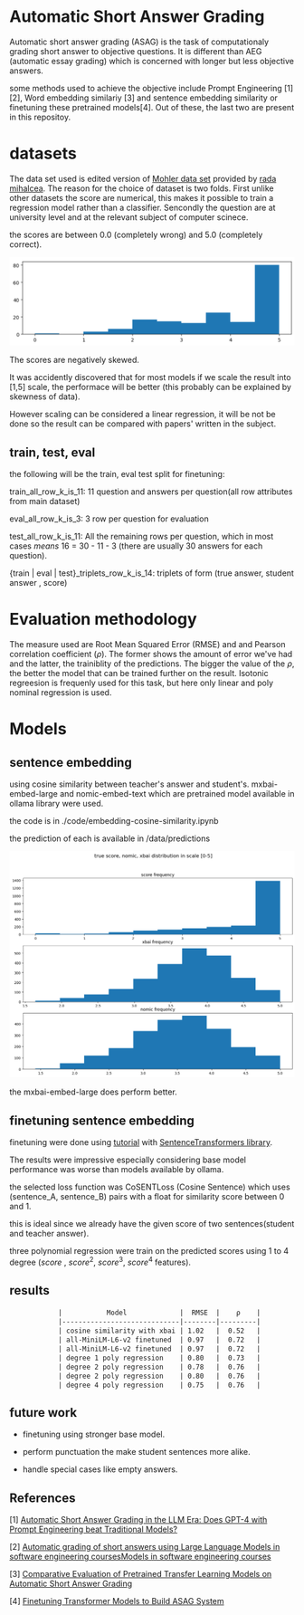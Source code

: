 #  Automatic Short Answer Grading

Automatic short answer grading (ASAG) is the task of computationaly grading short answer to objective questions. It is different than AEG (automatic
essay grading) which is concerned with longer but less objective answers.

some methods used to achieve the objective include Prompt Engineering \[1]\[2], Word embedding similariy \[3] and sentence embedding similarity or finetuning these pretrained models\[4]. Out of these, the last two are present in this repositoy. 

# datasets
The data set used is edited version of [Mohler data set](http://web.eecs.umich.edu/~mihalcea/downloads/ShortAnswerGrading_v1.0.tar.gz) provided by [rada mihalcea](http://web.eecs.umich.edu/~mihalcea/downloads/ShortAnswerGrading_v1.0.tar.gz). 
The reason for the choice of dataset is two folds. First unlike other datasets the score are numerical, this makes it possible to train a regression model rather than a classifier. Sencondly the question are at university level and at the relevant subject of computer scinece.

the scores are between 0.0 (completely wrong) and 5.0 (completely correct).
 
![score distribution](./images/score-distribution.png 'score distribution')

The scores are negatively skewed.

It was accidently discovered that for most models if we scale the result into \[1,5] scale, the performace will be better (this probably can be explained by skewness of data).

However scaling can be considered a linear regression, it will be not be done so the result can be compared with papers' written in the subject.

## train, test, eval

the following will be the train, eval test split for finetuning:

train_all_row_k_is_11: 11 question and answers per question(all row attributes from main dataset)

eval_all_row_k_is_3: 3 row per question for evaluation

test_all_row_k_is_11: All the remaining rows per question, which in most cases *means* 16 = 30 - 11 - 3 (there are usually 30 answers for each question).


{train | eval | test}_triplets_row_k_is_14:  triplets of form (true answer, student answer , score)


# Evaluation methodology
The measure used are Root Mean Squared Error (RMSE) and and Pearson correlation coefficient ($\rho$). The former shows the amount of error we've had and the latter, the trainiblity of the predictions. The bigger the value of the $\rho$, the better the model that can be trained further on the result. Isotonic regreesion is frequenly used for this task, but here only linear and poly nominal regression is used.

# Models

## sentence embedding 

using cosine similarity between teacher's answer and student's. 
mxbai-embed-large and nomic-embed-text which are pretrained model available in ollama library were used.

the code is in ./code/embedding-cosine-similarity.ipynb

the prediction of each is available in /data/predictions


![distribution](./images/distribution_of_score_nomic_xbai.png 'distribution of score given by teachers adn two ollama models')

the mxbai-embed-large does perform better.

## finetuning sentence embedding

finetuning were done using [tutorial](https://huggingface.co/blog/train-sentence-transformers#trainer) with [SentenceTransformers library](https://sbert.net/index.html).

The results were impressive especially considering base model performance was worse than models available by ollama.

the selected loss function was CoSENTLoss (Cosine Sentence) which uses (sentence_A, sentence_B) pairs with a float for similarity score between 0 and 1.

this is ideal since we already have the given score of two sentences(student and teacher answer).

three polynomial regression were train on the predicted scores using 1 to 4 degree (${score}$ , ${score}^2$, ${score}^3$, ${score}^4$ features).

## results

                |           Model             |  RMSE  |    ρ    |
                |-----------------------------|--------|---------|
                | cosine similarity with xbai | 1.02   |  0.52   |
                | all-MiniLM-L6-v2 finetuned  | 0.97   |  0.72   |
                | all-MiniLM-L6-v2 finetuned  | 0.97   |  0.72   |  
                | degree 1 poly regression    | 0.80   |  0.73   |
                | degree 2 poly regression    | 0.78   |  0.76   |
                | degree 2 poly regression    | 0.80   |  0.76   |
                | degree 4 poly regression    | 0.75   |  0.76   |


## future work

- finetuning using stronger base model.

- perform punctuation the make student sentences more alike.

- handle special cases like empty answers.




## References

\[1] [Automatic Short Answer Grading in the LLM Era: Does GPT-4
with Prompt Engineering beat Traditional Models?](https://dl.acm.org/doi/pdf/10.1145/3706468.3706481)

\[2] [Automatic grading of short answers using Large Language
Models in software engineering coursesModels in software engineering courses](https://ink.library.smu.edu.sg/cgi/viewcontent.cgi?article=10267&context=sis_research)

\[3] [Comparative Evaluation of Pretrained Transfer Learning Models on
Automatic Short Answer Grading](https://arxiv.org/pdf/2009.01303)

\[4] [Finetuning Transformer Models to Build ASAG System](https://www.researchgate.net/publication/354950173_Finetuning_Transformer_Models_to_Build_ASAG_System)

